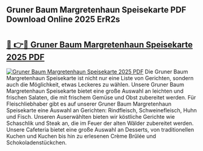 ## Gruner Baum Margretenhaun Speisekarte PDF Download Online 2025 ErR2s

# <h2><a href="http://gc5nd5.nevu.top/?p=Gruner+Baum+Margretenhaun+Speisekarte">🔗 👉🔴 Gruner Baum Margretenhaun Speisekarte 2025 PDF</a></h2>

[![Gruner Baum Margretenhaun Speisekarte 2025 PDF](https://i.imgur.com/dBaPXMq.png)](http://gc5nd5.nevu.top/?p=Gruner+Baum+Margretenhaun+Speisekarte)
Die Gruner Baum Margretenhaun Speisekarte ist nicht nur eine Liste von Gerichten, sondern auch die Möglichkeit, etwas Leckeres zu wählen. Unsere Gruner Baum Margretenhaun Speisekarte bietet eine große Auswahl an leichten und frischen Salaten, die mit frischem Gemüse und Obst zubereitet werden. Für Fleischliebhaber gibt es auf unserer Gruner Baum Margretenhaun Speisekarte eine Auswahl an Gerichten: Rindfleisch, Schweinefleisch, Huhn und Fisch. Unseren Auserwählten bieten wir köstliche Gerichte wie Schaschlik und Steak an, die im Feuer der alten Wälder zubereitet werden. Unsere Cafeteria bietet eine große Auswahl an Desserts, von traditionellen Kuchen und Kuchen bis hin zu erlesenen Crème Brûlée und Schokoladenstückchen.
